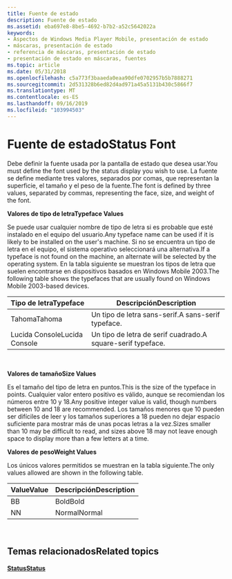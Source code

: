 ```yaml
---
title: Fuente de estado
description: Fuente de estado
ms.assetid: eba697e8-8be5-4692-b7b2-a52c5642022a
keywords:
- Aspectos de Windows Media Player Mobile, presentación de estado
- máscaras, presentación de estado
- referencia de máscaras, presentación de estado
- presentación de estado en máscaras, fuentes
ms.topic: article
ms.date: 05/31/2018
ms.openlocfilehash: c5a773f3baaeda0eaa90dfe0702957b5b7888271
ms.sourcegitcommit: 2d531328b6ed82d4ad971a45a5131b430c5866f7
ms.translationtype: MT
ms.contentlocale: es-ES
ms.lasthandoff: 09/16/2019
ms.locfileid: "103994503"
---
```

# <a name="status-font"></a><span data-ttu-id="b4535-107">Fuente de estado</span><span class="sxs-lookup"><span data-stu-id="b4535-107">Status Font</span></span>

<span data-ttu-id="b4535-108">Debe definir la fuente usada por la pantalla de estado que desea usar.</span><span class="sxs-lookup"><span data-stu-id="b4535-108">You must define the font used by the status display you wish to use.</span></span> <span data-ttu-id="b4535-109">La fuente se define mediante tres valores, separados por comas, que representan la superficie, el tamaño y el peso de la fuente.</span><span class="sxs-lookup"><span data-stu-id="b4535-109">The font is defined by three values, separated by commas, representing the face, size, and weight of the font.</span></span>

<span data-ttu-id="b4535-110">**Valores de tipo de letra**</span><span class="sxs-lookup"><span data-stu-id="b4535-110">**Typeface Values**</span></span>

<span data-ttu-id="b4535-111">Se puede usar cualquier nombre de tipo de letra si es probable que esté instalado en el equipo del usuario.</span><span class="sxs-lookup"><span data-stu-id="b4535-111">Any typeface name can be used if it is likely to be installed on the user's machine.</span></span> <span data-ttu-id="b4535-112">Si no se encuentra un tipo de letra en el equipo, el sistema operativo seleccionará una alternativa.</span><span class="sxs-lookup"><span data-stu-id="b4535-112">If a typeface is not found on the machine, an alternate will be selected by the operating system.</span></span> <span data-ttu-id="b4535-113">En la tabla siguiente se muestran los tipos de letra que suelen encontrarse en dispositivos basados en Windows Mobile 2003.</span><span class="sxs-lookup"><span data-stu-id="b4535-113">The following table shows the typefaces that are usually found on Windows Mobile 2003-based devices.</span></span>



| <span data-ttu-id="b4535-114">Tipo de letra</span><span class="sxs-lookup"><span data-stu-id="b4535-114">Typeface</span></span>       | <span data-ttu-id="b4535-115">Descripción</span><span class="sxs-lookup"><span data-stu-id="b4535-115">Description</span></span>              |
|----------------|--------------------------|
| <span data-ttu-id="b4535-116">Tahoma</span><span class="sxs-lookup"><span data-stu-id="b4535-116">Tahoma</span></span>         | <span data-ttu-id="b4535-117">Un tipo de letra sans-serif.</span><span class="sxs-lookup"><span data-stu-id="b4535-117">A sans-serif typeface.</span></span>   |
| <span data-ttu-id="b4535-118">Lucida Console</span><span class="sxs-lookup"><span data-stu-id="b4535-118">Lucida Console</span></span> | <span data-ttu-id="b4535-119">Un tipo de letra de serif cuadrado.</span><span class="sxs-lookup"><span data-stu-id="b4535-119">A square-serif typeface.</span></span> |



 

<span data-ttu-id="b4535-120">**Valores de tamaño**</span><span class="sxs-lookup"><span data-stu-id="b4535-120">**Size Values**</span></span>

<span data-ttu-id="b4535-121">Es el tamaño del tipo de letra en puntos.</span><span class="sxs-lookup"><span data-stu-id="b4535-121">This is the size of the typeface in points.</span></span> <span data-ttu-id="b4535-122">Cualquier valor entero positivo es válido, aunque se recomiendan los números entre 10 y 18.</span><span class="sxs-lookup"><span data-stu-id="b4535-122">Any positive integer value is valid, though numbers between 10 and 18 are recommended.</span></span> <span data-ttu-id="b4535-123">Los tamaños menores que 10 pueden ser difíciles de leer y los tamaños superiores a 18 pueden no dejar espacio suficiente para mostrar más de unas pocas letras a la vez.</span><span class="sxs-lookup"><span data-stu-id="b4535-123">Sizes smaller than 10 may be difficult to read, and sizes above 18 may not leave enough space to display more than a few letters at a time.</span></span>

<span data-ttu-id="b4535-124">**Valores de peso**</span><span class="sxs-lookup"><span data-stu-id="b4535-124">**Weight Values**</span></span>

<span data-ttu-id="b4535-125">Los únicos valores permitidos se muestran en la tabla siguiente.</span><span class="sxs-lookup"><span data-stu-id="b4535-125">The only values allowed are shown in the following table.</span></span>



| <span data-ttu-id="b4535-126">Value</span><span class="sxs-lookup"><span data-stu-id="b4535-126">Value</span></span> | <span data-ttu-id="b4535-127">Descripción</span><span class="sxs-lookup"><span data-stu-id="b4535-127">Description</span></span> |
|-------|-------------|
| <span data-ttu-id="b4535-128">B</span><span class="sxs-lookup"><span data-stu-id="b4535-128">B</span></span>     | <span data-ttu-id="b4535-129">Bold</span><span class="sxs-lookup"><span data-stu-id="b4535-129">Bold</span></span>        |
| <span data-ttu-id="b4535-130">N</span><span class="sxs-lookup"><span data-stu-id="b4535-130">N</span></span>     | <span data-ttu-id="b4535-131">Normal</span><span class="sxs-lookup"><span data-stu-id="b4535-131">Normal</span></span>      |



 

## <a name="related-topics"></a><span data-ttu-id="b4535-132">Temas relacionados</span><span class="sxs-lookup"><span data-stu-id="b4535-132">Related topics</span></span>

<dl> <dt>

[<span data-ttu-id="b4535-133">**Status**</span><span class="sxs-lookup"><span data-stu-id="b4535-133">**Status**</span></span>](status.md)
</dt> </dl>

 

 




